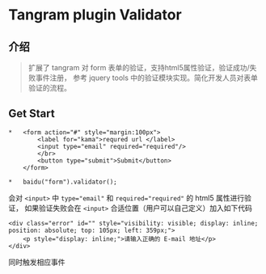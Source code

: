 Tangram plugin Validator
==========================

介绍
-----------
> 扩展了 tangram 对 form 表单的验证，支持html5属性验证，验证成功/失败事件注册，
参考 jquery tools 中的验证模块实现。简化开发人员对表单验证的流程。



Get Start
---------------
    *   <form action="#" style="margin:100px">
            <label for="kama">requred url </label>
            <input type="email" required="required"/>
            </br>
            <button type="submit">Submit</button>
        </form>

    *   baidu("form").validator(); 

会对 `<input>` 中 `type="email"` 和 `required="required"` 的 html5 属性进行验证，
如果验证失败会在 `<input>` 合适位置（用户可以自己定义）加入如下代码

    <div class="error" id="" style="visibility: visible; display: inline; position: absolute; top: 105px; left: 359px;">
        <p style="display: inline;">请输入正确的 E-mail 地址</p>
    </div>
同时触发相应事件

